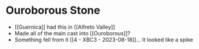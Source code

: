 # Ouroborous Stone
- [[Guernica]] had this in [[Alfreto Valley]]
- Made all of the main cast into [[Ouroborous]]?
- Something fell from it [[4 - XBC3 - 2023-08-18]]... It looked like a spike